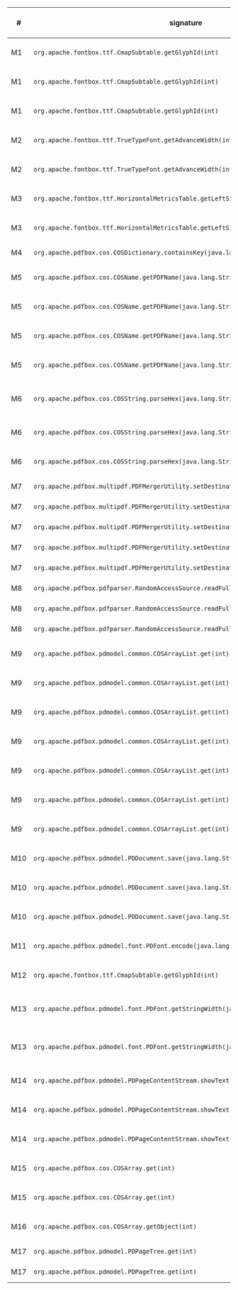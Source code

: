 \# | signature | \#args in union | generated test class | output |
-- | --------- | --------------- | -------------------- | ------ |
M1 | `org.apache.fontbox.ttf.CmapSubtable.getGlyphId(int)` | 88 | [`TestProzeGen_getGlyph_testEmptySubset`](https://github.com/Deee92/journal/blob/master/data/proze/results/pdfbox/org/apache/fontbox/ttf/TestProzeGen_getGlyph_testEmptySubset.java) | P: 1, F: 87, E: 0 |
M1 | `org.apache.fontbox.ttf.CmapSubtable.getGlyphId(int)` | 88 | [`TestProzeGen_getGlyph_testEmptySubset2`](https://github.com/Deee92/journal/blob/master/data/proze/results/pdfbox/org/apache/fontbox/ttf/TestProzeGen_getGlyph_testEmptySubset2.java) | P: 1, F: 87, E: 0 |
M1 | `org.apache.fontbox.ttf.CmapSubtable.getGlyphId(int)` | 88 | [`TestProzeGen_getGlyph_testNonEmptySubset`](https://github.com/Deee92/journal/blob/master/data/proze/results/pdfbox/org/apache/fontbox/ttf/TestProzeGen_getGlyph_testNonEmptySubset.java) | P: 0, F: 88, E: 0 |
M2 | `org.apache.fontbox.ttf.TrueTypeFont.getAdvanceWidth(int)` | 50 | [`TestProzeGen_getAdvanceWidth_testNonEmptySubset`](https://github.com/Deee92/journal/blob/master/data/proze/results/pdfbox/org/apache/fontbox/ttf/TestProzeGen_getAdvanceWidth_testNonEmptySubset.java) | P: 16, F: 34, E: 0 |
M2 | `org.apache.fontbox.ttf.TrueTypeFont.getAdvanceWidth(int)` | 50 | [`TestProzeGen_getAdvanceWidth_testPDFBox3379`](https://github.com/Deee92/journal/blob/master/data/proze/results/pdfbox/org/apache/fontbox/ttf/TestProzeGen_getAdvanceWidth_testPDFBox3379.java) | P: 49, F: 1, E: 0 |
M3 | `org.apache.fontbox.ttf.HorizontalMetricsTable.getLeftSideBearing(int)` | 88 | [`TestProzeGen_getLeftSideBearing_testNonEmptySubset`](https://github.com/Deee92/journal/blob/master/data/proze/results/pdfbox/org/apache/fontbox/ttf/TestProzeGen_getLeftSideBearing_testNonEmptySubset.java) | P: 1, F: 1:, E: 86 |
M3 | `org.apache.fontbox.ttf.HorizontalMetricsTable.getLeftSideBearing(int)` | 88 | [`TestProzeGen_getLeftSideBearing_testPDFBox3379`](https://github.com/Deee92/journal/blob/master/data/proze/results/pdfbox/org/apache/fontbox/ttf/TestProzeGen_getLeftSideBearing_testPDFBox3379.java) | P: 2, F: 2, F: 84 |
M4 | `org.apache.pdfbox.cos.COSDictionary.containsKey(java.lang.String)` | 7 | [`TestProzeGen_containsKey_PDFBox4076`](https://github.com/Deee92/journal/blob/master/data/proze/results/pdfbox/org/apache/pdfbox/cos/TestProzeGen_containsKey_PDFBox4076.java) | P: 1, F: 6, E: 0 |
M5 | `org.apache.pdfbox.cos.COSName.getPDFName(java.lang.String)` | 373 | [`TestProzeGen_getPDFName_PDFBox4076`](https://github.com/Deee92/journal/blob/master/data/proze/results/pdfbox/org/apache/pdfbox/cos/TestProzeGen_getPDFName_PDFBox4076.java) | P: 1, F: 371, E: 1 |
M5 | `org.apache.pdfbox.cos.COSName.getPDFName(java.lang.String)` | 373 | [`TestProzeGen_getPDFName_testCOSNameValue`](https://github.com/Deee92/journal/blob/master/data/proze/results/pdfbox/org/apache/pdfbox/pdmodel/fdf/TestProzeGen_getPDFName_testCOSNameValue.java) | P: 1, F: 372, E: 0 |
M5 | `org.apache.pdfbox.cos.COSName.getPDFName(java.lang.String)` | 373 | [`TestProzeGen_getPDFName_testPDFBOX4115`](https://github.com/Deee92/journal/blob/master/data/proze/results/pdfbox/org/apache/pdfbox/pdmodel/font/TestProzeGen_getPDFName_testPDFBOX4115.java) | P: 1, F: 0, E: 372 |
M5 | `org.apache.pdfbox.cos.COSName.getPDFName(java.lang.String)` | 373 | [`TestProzeGen_getPDFName_testPDFox5048`](https://github.com/Deee92/journal/blob/master/data/proze/results/pdfbox/org/apache/pdfbox/pdmodel/font/TestProzeGen_getPDFName_testPDFox5048.java) | P: 1, F: 0, E: 372 |
M6 | `org.apache.pdfbox.cos.COSString.parseHex(java.lang.String)` | 395 | [`TestProzeGen_parseHex_testPDFBox3864`](https://github.com/Deee92/journal/blob/master/data/proze/results/pdfbox/org/apache/pdfbox/cos/TestProzeGen_parseHex_testPDFBox3864.java) | P: 395, F: 0, E: 0 |
M6 | `org.apache.pdfbox.cos.COSString.parseHex(java.lang.String)` | 395 | [`TestProzeGen_parseHex_testUTF16BEURI`](https://github.com/Deee92/journal/blob/master/data/proze/results/pdfbox/org/apache/pdfbox/pdmodel/interactive/action/TestProzeGen_parseHex_testUTF16BEURI.java) | P: 1, F: 394, E: 0 |
M6 | `org.apache.pdfbox.cos.COSString.parseHex(java.lang.String)` | 395 | [`TestProzeGen_parseHex_testUTF16LEURI`](https://github.com/Deee92/journal/blob/master/data/proze/results/pdfbox/org/apache/pdfbox/pdmodel/interactive/action/TestProzeGen_parseHex_testUTF16LEURI.java) | P: 1, F: 394, E: 0 |
M7 | `org.apache.pdfbox.multipdf.PDFMergerUtility.setDestinationFileName(java.lang.String)` | 8 | [`TestProzeGen_setDestinationFileName_testAnnotsEntry`](https://github.com/Deee92/journal/blob/master/data/proze/results/pdfbox/org/apache/pdfbox/multipdf/TestProzeGen_setDestinationFileName_testAnnotsEntry.java) | P: 8, F: 0, E: 0 |
M7 | `org.apache.pdfbox.multipdf.PDFMergerUtility.setDestinationFileName(java.lang.String)` | 8 | [`TestProzeGen_setDestinationFileName_testAPEntry`](https://github.com/Deee92/journal/blob/master/data/proze/results/pdfbox/org/apache/pdfbox/multipdf/TestProzeGen_setDestinationFileName_testAPEntry.java) | P: 8, F: 0, E: 0 |
M7 | `org.apache.pdfbox.multipdf.PDFMergerUtility.setDestinationFileName(java.lang.String)` | 8 | [`TestProzeGen_setDestinationFileName_testJoinFieldsMerge_TextFieldsOnly_SameMerged`](https://github.com/Deee92/journal/blob/master/data/proze/results/pdfbox/org/apache/pdfbox/multipdf/TestProzeGen_setDestinationFileName_testJoinFieldsMerge_TextFieldsOnly_SameMerged.java) | P: 8, F: 0, E: 0 |
M7 | `org.apache.pdfbox.multipdf.PDFMergerUtility.setDestinationFileName(java.lang.String)` | 8 | [`TestProzeGen_setDestinationFileName_testLegacyModeMerge`](https://github.com/Deee92/journal/blob/master/data/proze/results/pdfbox/org/apache/pdfbox/multipdf/TestProzeGen_setDestinationFileName_testLegacyModeMerge.java) | P: 8, F: 0, E: 0 |
M7 | `org.apache.pdfbox.multipdf.PDFMergerUtility.setDestinationFileName(java.lang.String)` | 8 | [`TestProzeGen_setDestinationFileName_testLinkAnnotations`](https://github.com/Deee92/journal/blob/master/data/proze/results/pdfbox/org/apache/pdfbox/multipdf/TestProzeGen_setDestinationFileName_testLinkAnnotations.java) | P: 8, F: 0, E: 0 |
M8 | `org.apache.pdfbox.pdfparser.RandomAccessSource.readFully(int)` | 3 | [`TestProzeGen_readFully_testPositionPeek`](https://github.com/Deee92/journal/blob/master/data/proze/results/pdfbox/org/apache/pdfbox/pdfparser/TestProzeGen_readFully_testPositionPeek.java) | P: 1, F: 2, E: 0 |
M8 | `org.apache.pdfbox.pdfparser.RandomAccessSource.readFully(int)` | 3 | [`TestProzeGen_readFully_testPositionReadFully`](https://github.com/Deee92/journal/blob/master/data/proze/results/pdfbox/org/apache/pdfbox/pdfparser/TestProzeGen_readFully_testPositionReadFully.java) | P: 0, F: 3, E: 0 |
M8 | `org.apache.pdfbox.pdfparser.RandomAccessSource.readFully(int)` | 3 | [`TestProzeGen_readFully_testPositionUnreadBytes`](https://github.com/Deee92/journal/blob/master/data/proze/results/pdfbox/org/apache/pdfbox/pdfparser/TestProzeGen_readFully_testPositionUnreadBytes.java) | P: 1, F: 2, E: 0 |
M9 | `org.apache.pdfbox.pdmodel.common.COSArrayList.get(int)` | 82 | [`TestProzeGen_get_getFromList`](https://github.com/Deee92/journal/blob/master/data/proze/results/pdfbox/org/apache/pdfbox/pdmodel/common/TestProzeGen_get_getFromList.java) | P: 0, F: 2, E: 80 |
M9 | `org.apache.pdfbox.pdmodel.common.COSArrayList.get(int)` | 82 | [`TestProzeGen_get_removeFromFilteredListByObject`](https://github.com/Deee92/journal/blob/master/data/proze/results/pdfbox/org/apache/pdfbox/pdmodel/common/TestProzeGen_get_removeFromFilteredListByObject.java) | P: 2, F: 0, E: 80 |
M9 | `org.apache.pdfbox.pdmodel.common.COSArrayList.get(int)` | 82 | [`TestProzeGen_get_removeFromListByIndex`](https://github.com/Deee92/journal/blob/master/data/proze/results/pdfbox/org/apache/pdfbox/pdmodel/common/TestProzeGen_get_removeFromListByIndex.java) | P: 0, F: 2, E: 80 |
M9 | `org.apache.pdfbox.pdmodel.common.COSArrayList.get(int)` | 82 | [`TestProzeGen_get_removeIndirectObject`](https://github.com/Deee92/journal/blob/master/data/proze/results/pdfbox/org/apache/pdfbox/pdmodel/common/TestProzeGen_get_removeIndirectObject.java) | P: 3, F: 0, E: 79 |
M9 | `org.apache.pdfbox.pdmodel.common.COSArrayList.get(int)` | 82 | [`TestProzeGen_get_removeSingleDirectObject`](https://github.com/Deee92/journal/blob/master/data/proze/results/pdfbox/org/apache/pdfbox/pdmodel/common/TestProzeGen_get_removeSingleDirectObject.java) | P: 4, F: 0, E: 78 |
M9 | `org.apache.pdfbox.pdmodel.common.COSArrayList.get(int)` | 82 | [`TestProzeGen_get_removeSingleIndirectObject`](https://github.com/Deee92/journal/blob/master/data/proze/results/pdfbox/org/apache/pdfbox/pdmodel/common/TestProzeGen_get_removeSingleIndirectObject.java) | P: 4, F: 0, E: 78 |
M9 | `org.apache.pdfbox.pdmodel.common.COSArrayList.get(int)` | 82 | [`TestProzeGen_get_removeUniqueFromListByObject`](https://github.com/Deee92/journal/blob/master/data/proze/results/pdfbox/org/apache/pdfbox/pdmodel/common/TestProzeGen_get_removeUniqueFromListByObject.java) | P: 0, F: 2, E: 80 |
M10 | `org.apache.pdfbox.pdmodel.PDDocument.save(java.lang.String)` | 26 | [`TestProzeGen_save_removeIndirectObject`](https://github.com/Deee92/journal/blob/master/data/proze/results/pdfbox/org/apache/pdfbox/pdmodel/common/TestProzeGen_save_removeIndirectObject.java) | P: 26, F: 0, E: 0 |
M10 | `org.apache.pdfbox.pdmodel.PDDocument.save(java.lang.String)` | 26 | [`TestProzeGen_save_removeSingleDirectObject`](https://github.com/Deee92/journal/blob/master/data/proze/results/pdfbox/org/apache/pdfbox/pdmodel/common/TestProzeGen_save_removeSingleDirectObject.java) | P: 26, F: 0, E: 0 |
M10 | `org.apache.pdfbox.pdmodel.PDDocument.save(java.lang.String)` | 26 | [`TestProzeGen_save_removeSingleIndirectObject`](https://github.com/Deee92/journal/blob/master/data/proze/results/pdfbox/org/apache/pdfbox/pdmodel/common/TestProzeGen_save_removeSingleIndirectObject.java) | P: 26, F: 0, E: 0 |
M11 | `org.apache.pdfbox.pdmodel.font.PDFont.encode(java.lang.String)` | 2,625 | [`TestProzeGen_encode_testPDFox4318`](https://github.com/Deee92/journal/blob/master/data/proze/results/pdfbox/org/apache/pdfbox/pdmodel/font/TestProzeGen_encode_testPDFox4318.java) | P: 0, F: 2,625, E: 0 |
M12 | `org.apache.fontbox.ttf.CmapSubtable.getGlyphId(int)` | 76 | [`TestProzeGen_getGlyphId_testPostTable`](https://github.com/Deee92/journal/blob/master/data/proze/results/pdfbox/org/apache/pdfbox/pdmodel/font/TestProzeGen_getGlyphId_testPostTable.java) | P: 0, F: 76, E: 0 |
M13 | `org.apache.pdfbox.pdmodel.font.PDFont.getStringWidth(java.lang.String)` | 2,245 | [`TestProzeGen_getStringWidth_testPDFox5048`](https://github.com/Deee92/journal/blob/master/data/proze/results/pdfbox/org/apache/pdfbox/pdmodel/font/TestProzeGen_getStringWidth_testPDFox5048.java) | P: 2,245, F: 0, E: 0 |
M13 | `org.apache.pdfbox.pdmodel.font.PDFont.getStringWidth(java.lang.String)` | 2,245 | [`TestProzeGen_getStringWidth_testSoftHyphen`](https://github.com/Deee92/journal/blob/master/data/proze/results/pdfbox/org/apache/pdfbox/pdmodel/font/TestProzeGen_getStringWidth_testSoftHyphen.java) | P: 2,245, F: 0, E: 0 |
M14 | `org.apache.pdfbox.pdmodel.PDPageContentStream.showText(java.lang.String)` | 385 | [`TestProzeGen_showText_testDeleteFont`](https://github.com/Deee92/journal/blob/master/data/proze/results/pdfbox/org/apache/pdfbox/pdmodel/font/TestProzeGen_showText_testDeleteFont.java) | P: 1, F: 384, E: 0 |
M14 | `org.apache.pdfbox.pdmodel.PDPageContentStream.showText(java.lang.String)` | 385 | [`TestProzeGen_showText_testPDFBOX4115`](https://github.com/Deee92/journal/blob/master/data/proze/results/pdfbox/org/apache/pdfbox/pdmodel/font/TestProzeGen_showText_testPDFBOX4115.java) | P: 1, F: 384, E: 0 |
M14 | `org.apache.pdfbox.pdmodel.PDPageContentStream.showText(java.lang.String)` | 385 | [`TestProzeGen_showText_testSoftHyphen`](https://github.com/Deee92/journal/blob/master/data/proze/results/pdfbox/org/apache/pdfbox/pdmodel/font/TestProzeGen_showText_testSoftHyphen.java) | P: 1, F: 384, E: 0 |
M15 | `org.apache.pdfbox.cos.COSArray.get(int)` | 256 | [`TestProzeGen_get_testGetCOSObject`](https://github.com/Deee92/journal/blob/master/data/proze/results/pdfbox/org/apache/pdfbox/pdmodel/graphics/TestProzeGen_get_testGetCOSObject.java) | P: 0, F: 2, E: 254 |
M15 | `org.apache.pdfbox.cos.COSArray.get(int)` | 256 | [`TestProzeGen_get_testPdfbox2872`](https://github.com/Deee92/journal/blob/master/data/proze/results/pdfbox/org/apache/pdfbox/util/TestProzeGen_get_testPdfbox2872.java) | P: 0, F: 2, E: 254 |
M16 | `org.apache.pdfbox.cos.COSArray.getObject(int)` | 119 | [`TestProzeGen_getObject_testGetCOSObject`](https://github.com/Deee92/journal/blob/master/data/proze/results/pdfbox/org/apache/pdfbox/pdmodel/graphics/TestProzeGen_getObject_testGetCOSObject.java) | P: 1, F: 0, E: 118 |
M17 | `org.apache.pdfbox.pdmodel.PDPageTree.get(int)` | 3 | [`TestProzeGen_get_readTransitions`](https://github.com/Deee92/journal/blob/master/data/proze/results/pdfbox/org/apache/pdfbox/pdmodel/TestProzeGen_get_readTransitions.java) | P: 1, F: 1, E: 1 |
M17 | `org.apache.pdfbox.pdmodel.PDPageTree.get(int)` | 3 | [`TestProzeGen_get_saveAndReadTransitions`](https://github.com/Deee92/journal/blob/master/data/proze/results/pdfbox/org/apache/pdfbox/pdmodel/TestProzeGen_get_saveAndReadTransitions.java) | P: 1, F: 0, E: 2 |
